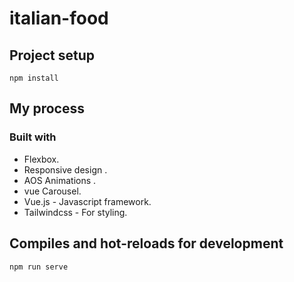 # italian-food

## Project setup

```
npm install
```

## My process

### Built with

- Flexbox.
- Responsive design .
- AOS Animations .
- vue Carousel.
- Vue.js - Javascript framework.
- Tailwindcss - For styling.

## Compiles and hot-reloads for development

```
npm run serve
```
